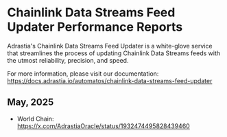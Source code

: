 # Chainlink Data Streams Feed Updater Performance Reports

Adrastia's Chainlink Data Streams Feed Updater is a white-glove service that streamlines the process of updating Chainlink Data Streams feeds with the utmost reliability, precision, and speed.

For more information, please visit our documentation: https://docs.adrastia.io/automatos/chainlink-data-streams-feed-updater

## May, 2025

- World Chain: https://x.com/AdrastiaOracle/status/1932474495828439460